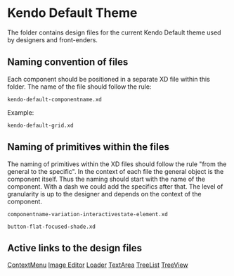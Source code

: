 # Kendo Default Theme
 
The folder contains design files for the current Kendo Default theme used by designers and front-enders.
 

## Naming convention of files
Each component should be positioned in a separate XD file within this folder. The name of the file should follow the rule:
 
```
kendo-default-componentname.xd
```
 
Example:
 
```
kendo-default-grid.xd
```


## Naming of primitives within the files
The naming of primitives within the XD files should follow the rule "from the general to the specific". In the context of each file the general object is the component itself. Thus the naming should start with the name of the component. With a dash we could add the specifics after that. The level of granularity is up to the designer and depends on the context of the component.

```
componentname-variation-interactivestate-element.xd
```


```
button-flat-focused-shade.xd
```

## Active links to the design files
[ContextMenu](https://xd.adobe.com/view/256f00ac-7e9f-49e3-9c3d-784623ba0faf-703c/)
[Image Editor](https://xd.adobe.com/view/e080168d-4caf-41c9-8bbe-1c76fb368471-b5d3/)
[Loader](https://xd.adobe.com/view/989e7bcb-afce-4c5e-a367-288be28fc4bc-cdcd/)
[TextArea](https://xd.adobe.com/view/07136469-3230-4d48-8427-6ff9da7f01c5-5240/)
[TreeList](https://xd.adobe.com/view/643ad196-d0dc-4ab3-a322-3d8baf258805-3169/)
[TreeView](https://xd.adobe.com/view/abb1b91f-42e1-4aeb-8c53-99e8a98ca1c0-fee2/)